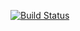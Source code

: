 [![Build Status](https://travis-ci.com/LeChampDK/finalProjectRegistrationv2-develop.svg?branch=main)](https://travis-ci.com/LeChampDK/finalProjectRegistrationv2-develop)